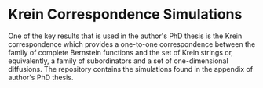 # Krein Correspondence Simulations
One of the key results that is used in the author's PhD thesis is the Krein correspondence which provides a one-to-one correspondence between the family of complete Bernstein functions and the set of Krein strings or, equivalently, a family of subordinators and a set of one-dimensional diffusions. The repository contains the simulations found in the appendix of author's PhD thesis.

